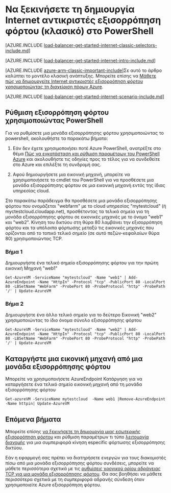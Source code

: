 <properties
   pageTitle="Να ξεκινήσετε τη δημιουργία Internet αντικριστές εξισορρόπηση φόρτου σε κλασική λειτουργία χρησιμοποιώντας το PowerShell | Microsoft Azure"
   description="Μάθετε πώς να δημιουργείτε Internet αντικριστές εξισορρόπηση φόρτου σε κλασική λειτουργία χρήση του PowerShell"
   services="load-balancer"
   documentationCenter="na"
   authors="sdwheeler"
   manager="carmonm"
   editor=""
   tags="azure-service-management"
/>
<tags
   ms.service="load-balancer"
   ms.devlang="na"
   ms.topic="get-started-article"
   ms.tgt_pltfrm="na"
   ms.workload="infrastructure-services"
   ms.date="04/05/2016"
   ms.author="sewhee" />

# <a name="get-started-creating-an-internet-facing-load-balancer-classic-in-powershell"></a>Να ξεκινήσετε τη δημιουργία Internet αντικριστές εξισορρόπηση φόρτου (κλασικό) στο PowerShell

[AZURE.INCLUDE [load-balancer-get-started-internet-classic-selectors-include.md](../../includes/load-balancer-get-started-internet-classic-selectors-include.md)]

[AZURE.INCLUDE [load-balancer-get-started-internet-intro-include.md](../../includes/load-balancer-get-started-internet-intro-include.md)]

[AZURE.INCLUDE [azure-arm-classic-important-include](../../includes/azure-arm-classic-important-include.md)]Σε αυτό το άρθρο καλύπτει το μοντέλο κλασική ανάπτυξης. Μπορείτε επίσης να [Μάθετε πώς να δημιουργείτε Internet αντικριστές εξισορρόπηση φόρτου χρησιμοποιώντας τη διαχείριση πόρων Azure](load-balancer-get-started-internet-arm-ps.md).

[AZURE.INCLUDE [load-balancer-get-started-internet-scenario-include.md](../../includes/load-balancer-get-started-internet-scenario-include.md)]



## <a name="set-up-load-balancer-using-powershell"></a>Ρύθμιση εξισορρόπηση φόρτου χρησιμοποιώντας PowerShell

Για να ρυθμίσετε μια μονάδα εξισορρόπησης φόρτου χρησιμοποιώντας το powershell, ακολουθήστε τα παρακάτω βήματα:

1. Εάν δεν έχετε χρησιμοποιήσει ποτέ Azure PowerShell, ανατρέξτε στο θέμα [Πώς να εγκατάσταση και ρύθμιση παραμέτρων του PowerShell Azure](../../articles/powershell-install-configure.md) και ακολουθήστε τις οδηγίες προς το τέλος για να συνδεθείτε στο Azure και επιλέξτε τη συνδρομή σας.


2. Αφού δημιουργήσετε μια εικονική μηχανή, μπορείτε να χρησιμοποιήσετε το cmdlet του PowerShell για να προσθέσετε μια μονάδα εξισορρόπησης φόρτου σε μια εικονική μηχανή εντός της ίδιας υπηρεσίας cloud.

Στο παρακάτω παράδειγμα θα προσθέσετε μια μονάδα εξισορρόπησης φόρτου που ονομάζεται "webfarm" με το cloud υπηρεσίας "mytestcloud" (ή myctestcloud.cloudapp.net), προσθέτοντας τα τελικά σημεία για τη μονάδα εξισορρόπησης φόρτου σε εικονικές μηχανές με το όνομα "web1" και "web2". Κίνηση του δικτύου στη θύρα 80 λαμβάνει την εξισορρόπηση φόρτου και τα υπόλοιπα φόρτωσης μεταξύ τις εικονικές μηχανές που ορίζονται από το τοπικό τελικό σημείο (σε αυτό πεζών-κεφαλαίων θύρα 80) χρησιμοποιώντας TCP.


### <a name="step-1"></a>Βήμα 1
Δημιουργήστε ένα τελικό σημείο εξισορρόπησης φόρτου για την πρώτη εικονική Μηχανή "web1"

    Get-AzureVM -ServiceName "mytestcloud" -Name "web1" | Add-AzureEndpoint -Name "HttpIn" -Protocol "tcp" -PublicPort 80 -LocalPort 80 -LBSetName "WebFarm" -ProbePort 80 -ProbeProtocol "http" -ProbePath '/' | Update-AzureVM

### <a name="step-2"></a>Βήμα 2

Δημιουργήστε ένα άλλο τελικό σημείο για το δεύτερο Εικονική "web2" χρησιμοποιώντας το ίδιο όνομα σύνολο εξισορρόπησης φόρτου

    Get-AzureVM -ServiceName "mytestcloud" -Name "web2" | Add-AzureEndpoint -Name "HttpIn" -Protocol "tcp" -PublicPort 80 -LocalPort 80 -LBSetName "WebFarm" -ProbePort 80 -ProbeProtocol "http" -ProbePath '/' | Update-AzureVM

## <a name="remove-a-virtual-machine-from-a-load-balancer"></a>Καταργήστε μια εικονική μηχανή από μια μονάδα εξισορρόπησης φόρτου

Μπορείτε να χρησιμοποιήσετε AzureEndpoint Κατάργηση για να καταργήσετε ένα τελικό σημείο εικονική μηχανή από τη μονάδα εξισορρόπησης φόρτου

    Get-azureVM -ServiceName mytestcloud  -Name web1 |Remove-AzureEndpoint -Name httpin| Update-AzureVM

## <a name="next-steps"></a>Επόμενα βήματα

Μπορείτε επίσης [να ξεκινήσετε τη δημιουργία μιας εσωτερικής εξισορρόπηση φόρτου](load-balancer-get-started-ilb-classic-ps.md) και ρύθμιση παραμέτρων τι τύπο [λειτουργία διανομής](load-balancer-distribution-mode.md) για μια συμπεριφορά κίνηση especific φόρτωσης εξισορρόπησης δικτύου.

Εάν η εφαρμογή σας πρέπει να διατηρήσετε ενεργών για τους διακομιστές πίσω από μια μονάδα εξισορρόπησης φόρτου συνδέσεις, μπορείτε να μάθετε περισσότερα σχετικά με τις [ρυθμίσεις χρονικού ορίου αδράνειας TCP για μια μονάδα εξισορρόπησης φόρτου](load-balancer-tcp-idle-timeout.md). Θα σας βοηθήσει να μάθετε περισσότερα σχετικά με τη συμπεριφορά αδρανής σύνδεση όταν χρησιμοποιείτε Azure εξισορρόπηση φόρτου.

